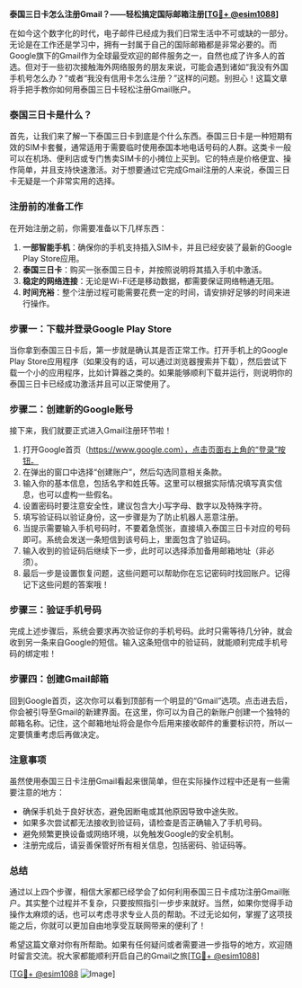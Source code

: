 **泰国三日卡怎么注册Gmail？——轻松搞定国际邮箱注册[[TG💪+ @esim1088](https://t.me/s/esim1088)]**

在如今这个数字化的时代，电子邮件已经成为我们日常生活中不可或缺的一部分。无论是在工作还是学习中，拥有一封属于自己的国际邮箱都是非常必要的。而Google旗下的Gmail作为全球最受欢迎的邮件服务之一，自然也成了许多人的首选。但对于一些初次接触海外网络服务的朋友来说，可能会遇到诸如“我没有外国手机号怎么办？”或者“我没有信用卡怎么注册？”这样的问题。别担心！这篇文章将手把手教你如何用泰国三日卡轻松注册Gmail账户。

### 泰国三日卡是什么？

首先，让我们来了解一下泰国三日卡到底是个什么东西。泰国三日卡是一种短期有效的SIM卡套餐，通常适用于需要临时使用泰国本地电话号码的人群。这类卡一般可以在机场、便利店或专门售卖SIM卡的小摊位上买到。它的特点是价格便宜、操作简单，并且支持快速激活。对于想要通过它完成Gmail注册的人来说，泰国三日卡无疑是一个非常实用的选择。

### 注册前的准备工作

在开始注册之前，你需要准备以下几样东西：

1. **一部智能手机**：确保你的手机支持插入SIM卡，并且已经安装了最新的Google Play Store应用。
2. **泰国三日卡**：购买一张泰国三日卡，并按照说明将其插入手机中激活。
3. **稳定的网络连接**：无论是Wi-Fi还是移动数据，都需要保证网络畅通无阻。
4. **时间充裕**：整个注册过程可能需要花费一定的时间，请安排好足够的时间来进行操作。

### 步骤一：下载并登录Google Play Store

当你拿到泰国三日卡后，第一步就是确认其是否正常工作。打开手机上的Google Play Store应用程序（如果没有的话，可以通过浏览器搜索并下载），然后尝试下载一个小的应用程序，比如计算器之类的。如果能够顺利下载并运行，则说明你的泰国三日卡已经成功激活并且可以正常使用了。

### 步骤二：创建新的Google账号

接下来，我们就要正式进入Gmail注册环节啦！

1. 打开Google首页（https://www.google.com），点击页面右上角的“登录”按钮。
2. 在弹出的窗口中选择“创建账户”，然后勾选同意相关条款。
3. 输入你的基本信息，包括名字和姓氏等。这里可以根据实际情况填写真实信息，也可以虚构一些假名。
4. 设置密码时要注意安全性，建议包含大小写字母、数字以及特殊字符。
5. 填写验证码以验证身份，这一步骤是为了防止机器人恶意注册。
6. 当提示需要输入手机号码时，不要着急慌张，直接填入泰国三日卡对应的号码即可。系统会发送一条短信到该号码上，里面包含了验证码。
7. 输入收到的验证码后继续下一步，此时可以选择添加备用邮箱地址（非必须）。
8. 最后一步是设置恢复问题，这些问题可以帮助你在忘记密码时找回账户。记得记下这些问题的答案哦！

### 步骤三：验证手机号码

完成上述步骤后，系统会要求再次验证你的手机号码。此时只需等待几分钟，就会收到另一条来自Google的短信。输入这条短信中的验证码，就能顺利完成手机号码的绑定啦！

### 步骤四：创建Gmail邮箱

回到Google首页，这次你可以看到顶部有一个明显的“Gmail”选项。点击进去后，你会被引导至Gmail的新建界面。在这里，你可以为自己的新账户创建一个独特的邮箱名称。记住，这个邮箱地址将会是你今后用来接收邮件的重要标识符，所以一定要慎重考虑后再做决定。

### 注意事项

虽然使用泰国三日卡注册Gmail看起来很简单，但在实际操作过程中还是有一些需要注意的地方：

- 确保手机处于良好状态，避免因断电或其他原因导致中途失败。
- 如果多次尝试都无法接收到验证码，请检查是否正确输入了手机号码。
- 避免频繁更换设备或网络环境，以免触发Google的安全机制。
- 注册完成后，请妥善保管好所有相关信息，包括密码、验证码等。

### 总结

通过以上四个步骤，相信大家都已经学会了如何利用泰国三日卡成功注册Gmail账户。其实整个过程并不复杂，只要按照指引一步步来就好。当然，如果你觉得手动操作太麻烦的话，也可以考虑寻求专业人员的帮助。不过无论如何，掌握了这项技能之后，你就可以更加自由地享受互联网带来的便利了！

希望这篇文章对你有所帮助。如果有任何疑问或者需要进一步指导的地方，欢迎随时留言交流。祝大家都能顺利开启自己的Gmail之旅[[TG💪+ @esim1088](https://t.me/s/esim1088)] 

[[TG💪+ @esim1088](https://t.me/s/esim1088) ![Image](https://i.postimg.cc/4NQfJmqS/Snipaste-2025-05-13-00-14-12.png)]